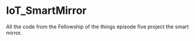 # IoT_SmartMirror
All the code from the Fellowship of the things episode five project the smart mirror.
